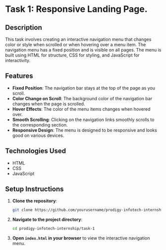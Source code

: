 # Task 1: Responsive Landing Page.

## Description

This task involves creating an interactive navigation menu that changes color or style when scrolled or when hovering over a menu item. The navigation menu has a fixed position and is visible on all pages. The menu is built using HTML for structure, CSS for styling, and JavaScript for interactivity.

## Features

- **Fixed Position**: The navigation bar stays at the top of the page as you scroll.
- **Color Change on Scroll**: The background color of the navigation bar changes when the page is scrolled.
- **Hover Effects**: The color of the menu items changes when hovered over.
- **Smooth Scrolling**: Clicking on the navigation links smoothly scrolls to the corresponding section.
- **Responsive Design**: The menu is designed to be responsive and looks good on various devices.

## Technologies Used

- HTML
- CSS
- JavaScript

## Setup Instructions

1. **Clone the repository**:
    ```sh
    git clone https://github.com/yourusername/prodigy-infotech-internship.git
    ```
2. **Navigate to the project directory**:
    ```sh
    cd prodigy-infotech-internship/task-1
    ```
3. **Open `index.html` in your browser** to view the interactive navigation menu.



